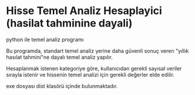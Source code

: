 # Hisse Temel Analiz Hesaplayici (hasilat tahminine dayali)
python ile temel analiz programı

Bu programda, standart temel analiz yerine daha güvenli sonuç veren "yıllık hasılat tahmini"ne dayalı temel analiz yapılır.

Hesaplanmak istenen kategoriye göre, kullanıcıdan gerekli sayısal veriler sırayla istenir ve hissenin temel analizi için gerekli değerler elde edilir.
 
exe dosyası dist klasörü içinde bulunmaktadır.
